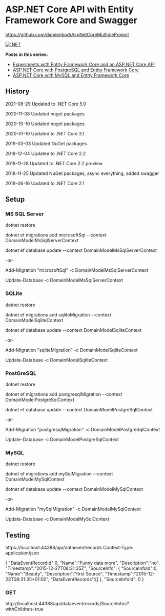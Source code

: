# ASP.NET Core API with Entity Framework Core and Swagger


https://github.com/damienbod/AspNetCoreMultipleProject

[![.NET](https://github.com/damienbod/AspNetCoreMultipleProject/actions/workflows/dotnet.yml/badge.svg)](https://github.com/damienbod/AspNetCoreMultipleProject/actions/workflows/dotnet.yml)

<strong>Posts in this series:</strong>
<ul>	
    <li><a href="https://damienbod.com/2016/01/07/experiments-with-entity-framework-7-and-asp-net-5-mvc-6/">Experiments with Entity Framework Core and an ASP.NET Core API</a></li>
	<li><a href="https://damienbod.com/2016/01/11/asp-net-5-with-postgresql-and-entity-framework-7/">ASP.NET Core with PostgreSQL and Entity Framework Core</a></li>
	<li><a href="https://damienbod.com/2016/08/26/asp-net-core-1-0-with-mysql-and-entity-framework-core/">ASP.NET Core with MySQL and Entity Framework Core</a></li>
</ul>


## History

2021-08-29 Updated to .NET Core 5.0

2020-11-08 Updated nuget packages

2020-10-10 Updated nuget packages

2020-01-10 Updated to .NET Core 3.1

2019-03-03 Updated NuGet packages

2018-12-04 Updated to .NET Core 2.2

2018-11-28 Updated to .NET Core 2.2 preview

2018-11-25 Updated NuGet packages, async everything, added swagger

2018-06-16 Updated to .NET Core 2.1

## Setup

### MS SQL Server

dotnet restore

dotnet ef migrations add microsoftSql --context DomainModelMsSqlServerContext

dotnet ef database update --context DomainModelMsSqlServerContext

-or-

Add-Migration "microsoftSql" -c DomainModelMsSqlServerContext  

Update-Database -c DomainModelMsSqlServerContext

### SQLite 

dotnet restore

dotnet ef migrations add sqliteMigration --context DomainModelSqliteContext

dotnet ef database update --context DomainModelSqliteContext

-or-

Add-Migration "sqliteMigration" -c DomainModelSqliteContext  

Update-Database -c DomainModelSqliteContext

### PostGreSQL 

dotnet restore

dotnet ef migrations add postgresqlMigration --context DomainModelPostgreSqlContext

dotnet ef database update --context DomainModelPostgreSqlContext

-or-

Add-Migration "postgresqlMigration" -c DomainModelPostgreSqlContext  

Update-Database -c DomainModelPostgreSqlContext

### MySQL 

dotnet restore

dotnet ef migrations add mySqlMigration --context DomainModelMySqlContext

dotnet ef database update --context DomainModelMySqlContext

-or-

Add-Migration "mySqlMigration" -c DomainModelMySqlContext  

Update-Database -c DomainModelMySqlContext

## Testing

https://localhost:44388/api/dataeventrecords
Context-Type: application/json

{
  "DataEventRecordId":0,
  "Name":"Funny data more",
  "Description":"no",
  "Timestamp":"2015-12-27T08:31:35Z",
  "SourceInfo":
  { 
    "SourceInfoId":0,
    "Name":"Beauty",
    "Description":"first Source",
    "Timestamp":"2015-12-23T08:31:35+01:00",
    "DataEventRecords":[]
  }, 
  "SourceInfoId": 0
}

### GET

http://localhost:44388/api/dataeventrecords/SourceInfos?withChildren=true
